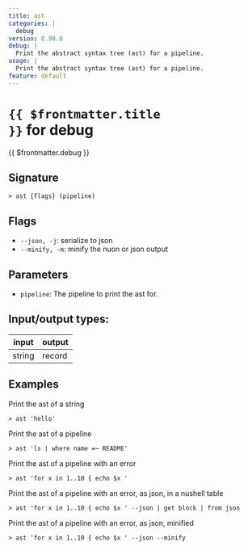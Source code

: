 ```yaml
---
title: ast
categories: |
  debug
version: 0.90.0
debug: |
  Print the abstract syntax tree (ast) for a pipeline.
usage: |
  Print the abstract syntax tree (ast) for a pipeline.
feature: default
---
```


<!-- This file is automatically generated. Please edit the command in https://github.com/nushell/nushell instead. -->

# <code>{{ $frontmatter.title }}</code> for debug

<div class='command-title'>{{ $frontmatter.debug }}</div>

## Signature

`> ast {flags} (pipeline)`

## Flags

- `--json, -j`: serialize to json
- `--minify, -m`: minify the nuon or json output

## Parameters

- `pipeline`: The pipeline to print the ast for.

## Input/output types:

| input  | output |
| ------ | ------ |
| string | record |

## Examples

Print the ast of a string

```nu
> ast 'hello'

```

Print the ast of a pipeline

```nu
> ast 'ls | where name =~ README'

```

Print the ast of a pipeline with an error

```nu
> ast 'for x in 1..10 { echo $x '

```

Print the ast of a pipeline with an error, as json, in a nushell table

```nu
> ast 'for x in 1..10 { echo $x ' --json | get block | from json

```

Print the ast of a pipeline with an error, as json, minified

```nu
> ast 'for x in 1..10 { echo $x ' --json --minify

```
